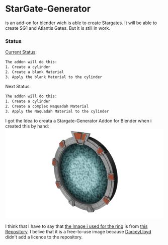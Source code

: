 # StarGate-Generator

is an add-on for blender wich is able to create Stargates. It will be able to create SG1 and Atlantis Gates. But it is still in work.

### Status
[Current Status](https://github.com/heschy/Stargate-Generator/projects/1?fullscreen=true):
```
The addon will do this:
1. Create a cylinder
2. Create a blank Material
3. Apply the blank Material to the cylinder
```

Next Status:
```
The addon will do this:
1. Create a cylinder
2. Create a complex Naquadah Material
3. Apply the Naquadah Material to the cylinder
```
I got the Idea to creata a Stargate-Generator Addon for Blender when i created this by hand:
![IMG_001](my_stargate_nongeoodes.png)

I think that I have to say that [the Image i used for the ring](https://github.com/DarceyLloyd/StargateSimulator/blob/master/images/ring.png) is from [this Repository](https://github.com/DarceyLloyd/StargateSimulator). I belive that it is a free-to-use image because [DarceyLloyd](https://github.com/DarceyLloyd/) didn't add a licence to the repository. 

